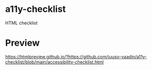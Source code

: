 # a11y-checklist
HTML checklist

# Preview
https://htmlpreview.github.io/?https://github.com/juuso-vaadin/a11y-checklist/blob/main/accessibility-checklist.html

